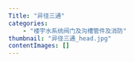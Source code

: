 ```yaml
---
Title: "异径三通"
categories:
    - "楼宇水系统阀门及沟槽管件及消防"
thumbnail: "异径三通_head.jpg"
contentImages: []
---
```

